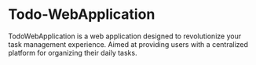 # Todo-WebApplication
TodoWebApplication is a web application designed to revolutionize your task management experience. Aimed at providing users with a centralized platform for organizing their daily tasks.
